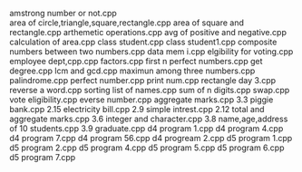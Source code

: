 amstrong number or not.cpp    
area of circle,triangle,square,rectangle.cpp
area of square and rectangle.cpp
arthemetic operations.cpp
avg of positive and negative.cpp
calculation of area.cpp
class student.cpp
class student1.cpp
composite numbers between two numbers.cpp
data mem i.cpp
elgibility for voting.cpp
employee dept,cpp.cpp
factors.cpp
first n perfect numbers.cpp
get degree.cpp
lcm and gcd.cpp
maximun among three numbers.cpp
palindrome.cpp
perfect number.cpp
print num.cpp
rectangle day 3.cpp
reverse a word.cpp
sorting list of names.cpp
sum of n digits.cpp
swap.cpp
vote eligibility.cpp
everse number.cpp
aggregate marks.cpp
3.3 piggie bank.cpp
2.15 electricity bill.cpp
2.9 simple intrest.cpp
2.12 total and aggregate marks.cpp
3.6 integer and character.cpp
3.8 name,age,address of 10 students.cpp
3.9 graduate.cpp
d4 program 1.cpp
d4 program 4.cpp
d4 program 7.cpp
d4 program 56.cpp
d4 progream 2.cpp
d5 program 1.cpp
d5 program 2.cpp
d5 program 4.cpp
d5 program 5.cpp
d5 program 6.cpp
d5 program 7.cpp
